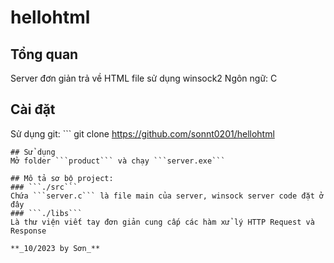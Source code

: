 # hellohtml
## Tổng quan
Server đơn giản trả về HTML file sử dụng winsock2
Ngôn ngữ: C
## Cài đặt 
Sử dụng git: ```
  git clone https://github.com/sonnt0201/hellohtml
```
## Sử dụng
Mở folder ```product``` và chạy ```server.exe```

## Mô tả sơ bộ project:
### ```./src```
Chứa ```server.c``` là file main của server, winsock server code đặt ở đây
### ```./libs```
Là thư viện viết tay đơn giản cung cấp các hàm xử lý HTTP Request và Response

**_10/2023 by Sơn_** 


